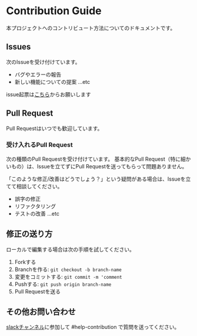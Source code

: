 # Contribution Guide
本プロジェクトへのコントリビュート方法についてのドキュメントです。

## Issues
次のIssueを受け付けています。

- バグやエラーの報告
- 新しい機能についての提案
...etc

issue起票は[こちら](https://github.com/mitama-org/mitama/issues/new?template=issue.md)からお願いします

## Pull Request

Pull Requestはいつでも歓迎しています。

### **受け入れるPull Request**

次の種類のPull Requestを受け付けています。
基本的なPull Request（特に細かいもの）は、Issueを立てずにPull Requestを送ってもらって問題ありません。

「このような修正/改善はどうでしょう？」という疑問がある場合は、Issueを立てて相談してください。

- 誤字の修正
- リファクタリング
- テストの改善
...etc

## 修正の送り方
ローカルで編集する場合は次の手順を試してください。

1. Forkする
2. Branchを作る: `git checkout -b branch-name`
3. 変更をコミットする: `git commit -m 'comment`
4. Pushする: `git push origin branch-name`
5. Pull Requestを送る


## その他お問い合わせ
[slackチャンネル](https://join.slack.com/t/mitama-org/shared_invite/zt-jw7aphy8-aANKru0a~HTrKzbP6Y46tQ)に参加して #help-contribution で質問を送ってください。